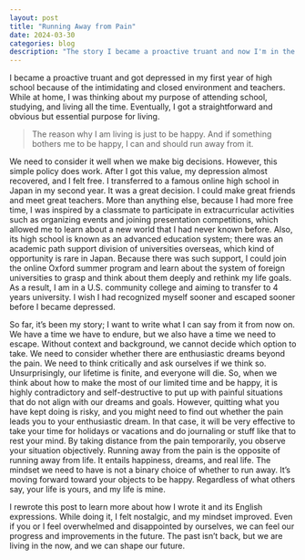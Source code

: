 ```yaml
---
layout: post
title: "Running Away from Pain"
date: 2024-03-30
categories: blog
description: "The story I became a proactive truant and now I'm in the US to study Computer Science."
---
```


I became a proactive truant and got depressed in my first year of high school because of the intimidating and closed environment and teachers. While at home, I was thinking about my purpose of attending school, studying, and living all the time. Eventually, I got a straightforward and obvious but essential purpose for living.

>The reason why I am living is just to be happy. And if something bothers me to be happy, I can and should run away from it.

We need to consider it well when we make big decisions. However, this simple policy does work. After I got this value, my depression almost recovered, and I felt free. I transferred to a famous online high school in Japan in my second year. It was a great decision. I could make great friends and meet great teachers. More than anything else, because I had more free time, I was inspired by a classmate to participate in extracurricular activities such as organizing events and joining presentation competitions, which allowed me to learn about a new world that I had never known before. Also, its high school is known as an advanced education system; there was an academic path support division of universities overseas, which kind of opportunity is rare in Japan. Because there was such support, I could join the online Oxford summer program and learn about the system of foreign universities to grasp and think about them deeply and rethink my life goals. As a result, I am in a U.S. community college and aiming to transfer to 4 years university. I wish I had recognized myself sooner and escaped sooner before I became depressed.

So far, it’s been my story; I want to write what I can say from it from now on. We have a time we have to endure, but we also have a time we need to escape. Without context and background, we cannot decide which option to take. We need to consider whether there are enthusiastic dreams beyond the pain. We need to think critically and ask ourselves if we think so. Unsurprisingly, our lifetime is finite, and everyone will die. So, when we think about how to make the most of our limited time and be happy, it is highly contradictory and self-destructive to put up with painful situations that do not align with our dreams and goals. However, quitting what you have kept doing is risky, and you might need to find out whether the pain leads you to your enthusiastic dream. In that case, it will be very effective to take your time for holidays or vacations and do journaling or stuff like that to rest your mind. By taking distance from the pain temporarily, you observe your situation objectively. Running away from the pain is the opposite of running away from life. It entails happiness, dreams, and real life. The mindset we need to have is not a binary choice of whether to run away. It’s moving forward toward your objects to be happy. Regardless of what others say, your life is yours, and my life is mine.

I rewrote this post to learn more about how I wrote it and its English expressions. While doing it, I felt nostalgic, and my mindset improved. Even if you or I feel overwhelmed and disappointed by ourselves, we can feel our progress and improvements in the future. The past isn’t back, but we are living in the now, and we can shape our future.